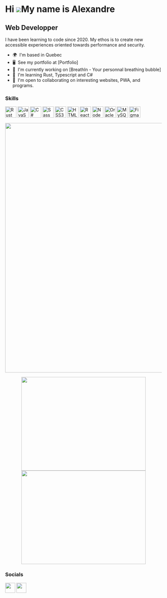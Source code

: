 Hi ![](https://user-images.githubusercontent.com/18350557/176309783-0785949b-9127-417c-8b55-ab5a4333674e.gif)My name is Alexandre
=================================================================================================================================

Web Developper
--------------

I have been learning to code since 2020. My ethos is to create new accessible experiences oriented towards performance and security.

* 🌍  I'm based in Quebec
* 🖥️  See my portfolio at [Portfolio]
* 🚀  I'm currently working on [BreathIn - Your personnal breathing bubble]
* 🧠  I'm learning Rust, Typescript and C#
* 🤝  I'm open to collaborating on interesting websites, PWA, and programs.

### Skills


<p align="left">
<a href="https://www.rust-lang.org/" target="_blank" rel="noreferrer"><img src="https://raw.githubusercontent.com/danielcranney/readme-generator/main/public/icons/skills/rust-colored.svg" width="36" height="36" alt="Rust" /></a>
<a href="https://developer.mozilla.org/en-US/docs/Web/JavaScript" target="_blank" rel="noreferrer"><img src="https://raw.githubusercontent.com/danielcranney/readme-generator/main/public/icons/skills/javascript-colored.svg" width="36" height="36" alt="JavaScript" /></a>
<a href="https://docs.microsoft.com/en-us/dotnet/csharp/" target="_blank" rel="noreferrer"><img src="https://raw.githubusercontent.com/danielcranney/readme-generator/main/public/icons/skills/csharp-colored.svg" width="36" height="36" alt="C#" /></a>
<a href="https://sass-lang.com/" target="_blank" rel="noreferrer"><img src="https://raw.githubusercontent.com/danielcranney/readme-generator/main/public/icons/skills/sass-colored.svg" width="36" height="36" alt="Sass" /></a>
<a href="https://www.w3.org/TR/CSS/#css" target="_blank" rel="noreferrer"><img src="https://raw.githubusercontent.com/danielcranney/readme-generator/main/public/icons/skills/css3-colored.svg" width="36" height="36" alt="CSS3" /></a>
<a href="https://developer.mozilla.org/en-US/docs/Glossary/HTML5" target="_blank" rel="noreferrer"><img src="https://raw.githubusercontent.com/danielcranney/readme-generator/main/public/icons/skills/html5-colored.svg" width="36" height="36" alt="HTML5" /></a>
<a href="https://reactjs.org/" target="_blank" rel="noreferrer"><img src="https://raw.githubusercontent.com/danielcranney/readme-generator/main/public/icons/skills/react-colored.svg" width="36" height="36" alt="React" /></a>
<a href="https://nodejs.org/en/" target="_blank" rel="noreferrer"><img src="https://raw.githubusercontent.com/danielcranney/readme-generator/main/public/icons/skills/nodejs-colored.svg" width="36" height="36" alt="NodeJS" /></a>
<a href="https://www.oracle.com/uk/index.html" target="_blank" rel="noreferrer"><img src="https://raw.githubusercontent.com/danielcranney/readme-generator/main/public/icons/skills/oracle-colored.svg" width="36" height="36" alt="Oracle" /></a>
<a href="https://www.mysql.com/" target="_blank" rel="noreferrer"><img src="https://raw.githubusercontent.com/danielcranney/readme-generator/main/public/icons/skills/mysql-colored.svg" width="36" height="36" alt="MySQL" /></a>
<a href="https://www.figma.com/" target="_blank" rel="noreferrer"><img src="https://raw.githubusercontent.com/danielcranney/readme-generator/main/public/icons/skills/figma-colored.svg" width="36" height="36" alt="Figma" /></a>
</p>



<p align="center">
 <img align="center" width="800" src="https://wakatime.com/share/@SoapyDev/ae2fc97a-6534-4ce7-a887-4c998d2cd597.svg" />
</p>

<p align="center">
  <img align="center" width="400" height="300" src="https://wakatime.com/share/@SoapyDev/a1df26be-b409-4c1b-bffa-7d8c5c8a8d0e.svg" />
  <img align="center" width="400" height="300" src="https://wakatime.com/share/@SoapyDev/2d9b62b9-9dd6-4f0c-ac3f-df7bc360f5d2.svg" />
</p>



### Socials

<p align="left"> <a href="https://www.github.com/SoapyDev" target="_blank" rel="noreferrer"><img src="https://raw.githubusercontent.com/danielcranney/readme-generator/main/public/icons/socials/github.svg" width="32" height="32" /></a> <a href="https://www.linkedin.com/in/alexandre-beauchamp-thibault" target="_blank" rel="noreferrer"><img src="https://raw.githubusercontent.com/danielcranney/readme-generator/main/public/icons/socials/linkedin.svg" width="32" height="32" /></a></p>
